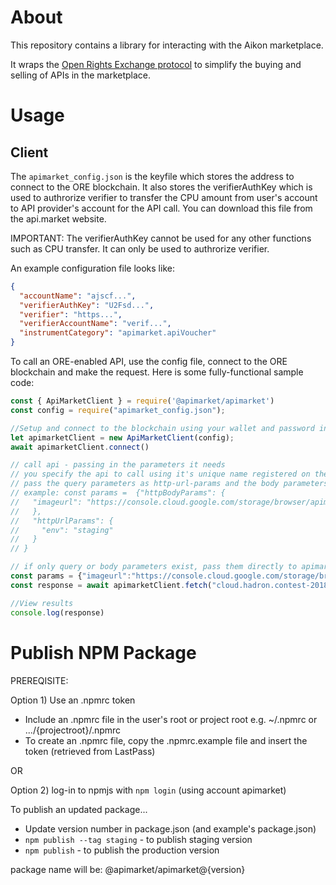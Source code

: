 # About

This repository contains a library for interacting with the Aikon marketplace.

It wraps the [Open Rights Exchange protocol](https://github.com/api-market/ore-protocol) to simplify the buying and selling of APIs in the marketplace.

# Usage

## Client

The `apimarket_config.json` is the keyfile which stores the address to connect to the ORE blockchain. It also stores the verifierAuthKey which is used to authrorize verifier to transfer the CPU amount from user's account to API provider's account for the API call. You can download this file from the api.market website.

IMPORTANT: The verifierAuthKey cannot be used for any other functions such as CPU transfer. It can only be used to authrorize verifier. 

An example configuration file looks like:
```json
{
  "accountName": "ajscf...",
  "verifierAuthKey": "U2Fsd...",
  "verifier": "https...",
  "verifierAccountName": "verif...",
  "instrumentCategory": "apimarket.apiVoucher"
}
```

To call an ORE-enabled API, use the config file, connect to the ORE blockchain and make the request. Here is some fully-functional sample code:

```javascript
const { ApiMarketClient } = require('@apimarket/apimarket')
const config = require("apimarket_config.json");

//Setup and connect to the blockchain using your wallet and password in the config
let apimarketClient = new ApiMarketClient(config);
await apimarketClient.connect()

// call api - passing in the parameters it needs
// you specify the api to call using it's unique name registered on the ORE blockchain
// pass the query parameters as http-url-params and the body parameters as http-body-params if both query and body parameters // exist. Otherwise just pass the parameters to the apimarketClient.fetch directly.
// example: const params =  {"httpBodyParams": {
//   "imageurl": "https://console.cloud.google.com/storage/browser/apimarket-contest-2018-07-1-coffee/10465_full_jpg.jpg"
//   },
//   "httpUrlParams": {
//     "env": "staging"
//   }
// }

// if only query or body parameters exist, pass them directly to apimarketClient.fetch
const params = {"imageurl":"https://console.cloud.google.com/storage/browser/apimarket-contest-2018-07-1-coffee/10465_full_jpg.jpg"}
const response = await apimarketClient.fetch("cloud.hadron.contest-2018-07", params)

//View results
console.log(response)

```

# Publish NPM Package

PREREQISITE:

Option 1) Use an .npmrc token
- Include an .npmrc file in the user's root or project root e.g. ~/.npmrc or .../{projectroot}/.npmrc
- To create an .npmrc file, copy the .npmrc.example file and insert the token (retrieved from LastPass)

OR 

Option 2) log-in to npmjs with `npm login` (using account apimarket)

To publish an updated package...

- Update version number in package.json (and example's package.json)
- `npm publish --tag staging` - to publish staging version
- `npm publish` - to publish the production version

package name will be: @apimarket/apimarket@{version}
